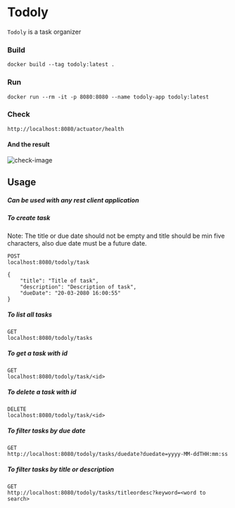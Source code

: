 # Todoly
 `Todoly` is a task organizer

### Build

```
docker build --tag todoly:latest .
```

### Run

```
docker run --rm -it -p 8080:8080 --name todoly-app todoly:latest
```
### Check

```
http://localhost:8080/actuator/health
```
#### And the result
<img src="https://user-images.githubusercontent.com/10801236/114638976-703dd680-9cd5-11eb-9cdd-98c3f7798136.jpg" alt="check-image">

## Usage


##### Can be used with any rest client application

##### To create task
Note: The title or due date should not be empty and title should be min five characters,
also due date must be a future date.
```
POST
localhost:8080/todoly/task

{
    "title": "Title of task",
    "description": "Description of task",
    "dueDate": "20-03-2080 16:00:55"
}
```
##### To list all tasks
```
GET
localhost:8080/todoly/tasks
```
##### To get a task with id
```
GET
localhost:8080/todoly/task/<id>
```
##### To delete a task with id
```
DELETE
localhost:8080/todoly/task/<id>
```
##### To filter tasks by due date
```
GET
http://localhost:8080/todoly/tasks/duedate?duedate=yyyy-MM-ddTHH:mm:ss
```
##### To filter tasks by title or description
```
GET
http://localhost:8080/todoly/tasks/titleordesc?keyword=<word to search>
```